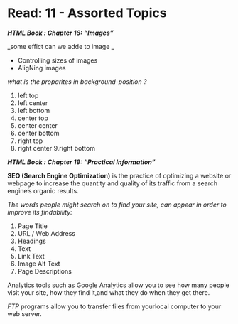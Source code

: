 # Read: 11 - Assorted Topics

_**HTML Book : Chapter 16: “Images”**_

_some effict can we adde to image _

 * Controlling sizes of images
 * AligNing images

_what is the proparites  in background-position  ?_

 1. left top
 2. left center
 3. left bottom
 4. center top
 5. center center
 6. center bottom
 7. right top
 8. right center
 9.right bottom

_**HTML Book : Chapter 19: “Practical Information”**_

**SEO (Search Engine Optimization)** is the practice of optimizing a website or webpage to increase the quantity and quality of its traffic from a search engine’s organic results. 


_The words people might search on to find your site, can appear in order
to improve its findability:_
1. Page Title
2. URL / Web Address
3. Headings
4. Text
5. Link Text
6. Image Alt Text
7. Page Descriptions


Analytics tools such as Google Analytics allow you to see how many people visit your site, how they find it,and what they do when they get there.

*FTP* programs allow you to transfer files from yourlocal computer to your web server.
